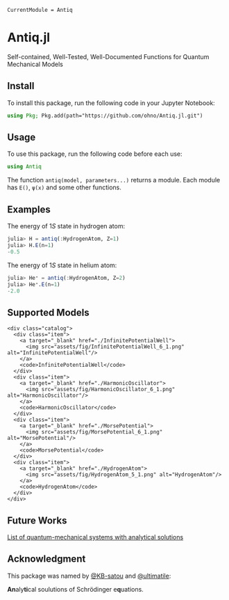 ```@meta
CurrentModule = Antiq
```

# Antiq.jl

Self-contained, Well-Tested, Well-Documented Functions for Quantum Mechanical Models

## Install

To install this package, run the following code in your Jupyter Notebook:

```julia
using Pkg; Pkg.add(path="https://github.com/ohno/Antiq.jl.git")
```

## Usage

To use this package, run the following code before each use:

```julia
using Antiq
```

The function `antiq(model, parameters...)` returns a module. Each module has `E()`, `ψ(x)` and some other functions.

## Examples

The energy of $1S$ state in hydrogen atom:
```julia
julia> H = antiq(:HydrogenAtom, Z=1)
julia> H.E(n=1)
-0.5
```

The energy of $1S$ state in helium atom:
```julia
julia> He⁺ = antiq(:HydrogenAtom, Z=2)
julia> He⁺.E(n=1)
-2.0
```

## Supported Models

```@raw html
<div class="catalog">
  <div class="item">
    <a target="_blank" href="./InfinitePotentialWell">
      <img src="assets/fig/InfinitePotentialWell_6_1.png" alt="InfinitePotentialWell"/>
    </a>
    <code>InfinitePotentialWell</code>
  </div>
  <div class="item">
    <a target="_blank" href="./HarmonicOscillator">
      <img src="assets/fig/HarmonicOscillator_6_1.png" alt="HarmonicOscillator"/>
    </a>
    <code>HarmonicOscillator</code>
  </div>
  <div class="item">
    <a target="_blank" href="./MorsePotential">
      <img src="assets/fig/MorsePotential_6_1.png" alt="MorsePotential"/>
    </a>
    <code>MorsePotential</code>
  </div>
  <div class="item">
    <a target="_blank" href="./HydrogenAtom">
      <img src="assets/fig/HydrogenAtom_5_1.png" alt="HydrogenAtom"/>
    </a>
    <code>HydrogenAtom</code>
  </div>
</div>
```

## Future Works

[List of quantum-mechanical systems with analytical solutions](https://en.wikipedia.org/wiki/List_of_quantum-mechanical_systems_with_analytical_solutions)

## Acknowledgment

This package was named by [@KB-satou](https://github.com/KB-satou) and [@ultimatile](https://github.com/ultimatile):

**An**aly**ti**cal soulutions of Schrödinger e**q**uations.